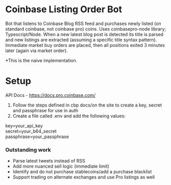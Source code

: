 # Coinbase Listing Order Bot

Bot that listens to Coinbase Blog RSS feed and purchases newly listed (on standard coinbase, not coinbase pro) coins. Uses 
coinbasepro-node library; Typescript/Node. When a new latest blog post is detected its title is parsed and new listings are extracted (assuming a specific title syntax pattern). Immediate market buy orders are placed, then all positions exited 3 minutes later (again via market order).

*This is the naive implementation.

# Setup

API Docs - https://docs.pro.coinbase.com/


1. Follow the steps defined in cbp docs/on the site to create a key, secret and passphrase for use in auth
2. Create a file called .env and add the following values:

key=your_api_key<br>
secret=your_b64_secret<br>
passphrase=your_passphrase<br>


### Outstanding work
- Parse latest tweets instead of RSS
- Add more nuanced sell logic (immediate limit)
- Identify and do not purchase stablecoins/add a purchase blacklist
- Support trading on alternate exchanges and use Pro listings as well